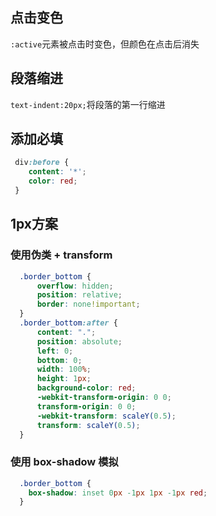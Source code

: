 ## 点击变色
`:active`元素被点击时变色，但颜色在点击后消失

## 段落缩进
`text-indent:20px;`将段落的第一行缩进

## 添加必填
```css
 div:before {
    content: '*';
    color: red;
 }
```

## 1px方案
### 使用伪类 + transform
```css
  .border_bottom { 
      overflow: hidden; 
      position: relative; 
      border: none!important; 
  }
  .border_bottom:after { 
      content: ".";
      position: absolute; 
      left: 0; 
      bottom: 0; 
      width: 100%; 
      height: 1px; 
      background-color: red; 
      -webkit-transform-origin: 0 0;  
      transform-origin: 0 0; 
      -webkit-transform: scaleY(0.5);
      transform: scaleY(0.5);
  }
```

### 使用 box-shadow 模拟
```css
  .border_bottom {
    box-shadow: inset 0px -1px 1px -1px red;
  }
```
 

